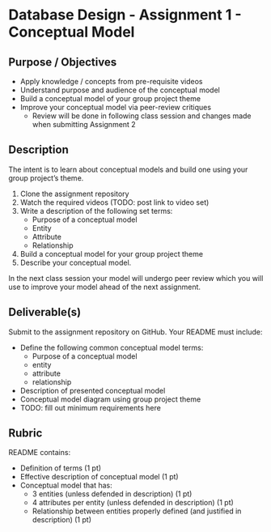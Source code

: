 # Database Design - Assignment 1 - Conceptual Model

## Purpose / Objectives

- Apply knowledge / concepts from pre-requisite videos
- Understand purpose and audience of the conceptual model
- Build a conceptual model of your group project theme
- Improve your conceptual model via peer-review critiques
	- Review will be done in following class session and changes made when submitting Assignment 2

## Description

The intent is to learn about conceptual models and build one using your group project’s theme.

1. Clone the assignment repository
2. Watch the required videos (TODO: post link to video set)
3. Write a description of the following set terms:
	- Purpose of a conceptual model
	- Entity
	- Attribute
	- Relationship
4. Build a conceptual model for your group project theme
5. Describe your conceptual model.  

In the next class session your model will undergo peer review which you will use to improve your model ahead of the next assignment.

## Deliverable(s)

Submit to the assignment repository on GitHub.  Your README must include:

- Define the following common conceptual model terms:
	- Purpose of a conceptual model
  	- entity
	- attribute
	- relationship
- Description of presented conceptual model
- Conceptual model diagram using group project theme
- TODO: fill out minimum requirements here 

## Rubric

README contains:
- Definition of terms (1 pt)
- Effective description of conceptual model (1 pt)
- Conceptual model that has:
	- 3 entities (unless defended in description) (1 pt)
	- 4 attributes per entity (unless defended in description) (1 pt)
	- Relationship between entities properly defined (and justified in description) (1 pt)

